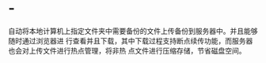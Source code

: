# -
⾃动将本地计算机上指定⽂件夹中需要备份的⽂件上传备份到服务器中。并且能够随时通过浏览器进 ⾏查看并且下载，其中下载过程⽀持断点续传功能，⽽服务器也会对上传⽂件进⾏热点管理，将⾮热 点⽂件进⾏压缩存储，节省磁盘空间。
